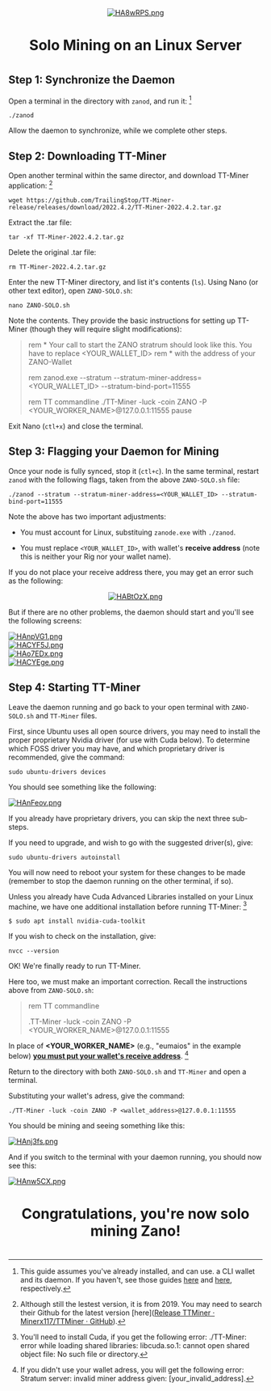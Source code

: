 <div>
<div align=center>
<a href="https://freeimage.host/"><img src="https://iili.io/HA8wRPS.png" alt="HA8wRPS.png" border="0" /></a>
<h1>Solo Mining on an Linux Server<h1>
</div>

## Step 1: Synchronize the Daemon

Open a terminal in the directory with `zanod`, and run it: [^1]

```
./zanod
```

Allow the daemon to synchronize, while we complete other steps.

## Step 2: Downloading TT-Miner

Open another terminal within the same director, and download TT-Miner application: [^2]

```
wget https://github.com/TrailingStop/TT-Miner-release/releases/download/2022.4.2/TT-Miner-2022.4.2.tar.gz
```

Extract the .tar file:

```
tar -xf TT-Miner-2022.4.2.tar.gz
```

Delete the original .tar file:

```
rm TT-Miner-2022.4.2.tar.gz
```

Enter the new TT-Miner directory, and list it's contents (`ls`). Using Nano (or other text editor), open `ZANO-SOLO.sh`:

```
nano ZANO-SOLO.sh
```

Note the contents. They provide the basic instructions for setting up TT-Miner (though they will require slight modifications):

> rem * Your call to start the ZANO stratrum should look like this. You have to replace <YOUR_WALLET_ID>
> rem * with the address of your ZANO-Wallet
> 
> rem zanod.exe --stratum --stratum-miner-address=<YOUR_WALLET_ID> --stratum-bind-port=11555
> 
> rem TT commandline
> ./TT-Miner -luck -coin ZANO -P <YOUR_WORKER_NAME>@127.0.0.1:11555
> pause

Exit Nano (`ctl+x`) and close the terminal.

## Step 3: Flagging your Daemon for Mining

Once your node is fully synced, stop it (`ctl+c`). In the same terminal, restart `zanod`  with the following flags, taken from the above `ZANO-SOLO.sh` file:

```
./zanod --stratum --stratum-miner-address=<YOUR_WALLET_ID> --stratum-bind-port=11555
```

Note the above has two important adjustments:

- You must account for Linux, substituing `zanode.exe` with `./zanod`. 

- You must replace `<YOUR_WALLET_ID>`, with wallet's **receive address** (note this is neither your Rig nor your wallet name).

If you do not place your receive address there, you may get an error such as the following:

<div>
<div align=center>
<a href="https://freeimage.host/"><img src="https://iili.io/HABtOzX.png" alt="HABtOzX.png" border="0" /></a>
</div>

<div>
<div align=center>

</div>

But if there are no other problems, the daemon should start and you'll see the following screens:

<div>
<a href="https://freeimage.host/"><img src="https://iili.io/HAnpVG1.png" alt="HAnpVG1.png" border="0" /></a>
</div>

<div>
<a href="https://freeimage.host/"><img src="https://iili.io/HACYF5J.png" alt="HACYF5J.png" border="0" /></a>
</div>

<div>
<a href="https://freeimage.host/"><img src="https://iili.io/HAo7EDx.png" alt="HAo7EDx.png" border="0" /></a></div>

<div>
<a href="https://freeimage.host/"><img src="https://iili.io/HACYEge.png" alt="HACYEge.png" border="0" /></a>
</div>

## Step 4: Starting TT-Miner

Leave the daemon running and go back to your open terminal with `ZANO-SOLO.sh` and `TT-Miner` files. 

First, since Ubuntu uses all open source drivers, you may need to install the proper proprietary Nvidia driver (for use with Cuda below). To determine which FOSS driver you may have, and which proprietary driver is recommended, give the command:

```
sudo ubuntu-drivers devices
```

You should see something like the following:

<div>
<a href="https://freeimage.host/"><img src="https://iili.io/HAnFeov.png" alt="HAnFeov.png" border="0" /></a>
</div>

If you already have proprietary drivers, you can skip the next three sub-steps.

If you need to upgrade, and wish to go with the suggested driver(s), give:

```
sudo ubuntu-drivers autoinstall
```

You will now need to reboot your system for these changes to be made (remember to stop the daemon running on the other terminal, if so).

Unless you already have Cuda Advanced Libraries installed on your Linux machine, we have one additional installation before running TT-Miner: [^3]

```
$ sudo apt install nvidia-cuda-toolkit
```

If you wish to check on the installation, give:

```
nvcc --version
```

OK! We're finally ready to run TT-Miner.

Here too, we must make an important correction. Recall the instructions above from `ZANO-SOLO.sh`: 

> rem TT commandline
> 
> .TT-Miner -luck -coin ZANO -P <YOUR_WORKER_NAME>@127.0.0.1:11555

In place of **<YOUR_WORKER_NAME>** (e.g., "eumaios" in the example below) **<u>you must put your wallet's receive address</u>**. [^4] 

Return to the directory with both `ZANO-SOLO.sh` and `TT-Miner` and open a terminal. 

Substituting your wallet's adress, give the command: 

```
./TT-Miner -luck -coin ZANO -P <wallet_address>@127.0.0.1:11555
```

You should be mining and seeing something like this:

<div>
<a href="https://freeimage.host/"><img src="https://iili.io/HAnj3fs.png" alt="HAnj3fs.png" border="0" /></a>
</div>

And if you switch to the terminal with your daemon running, you should now see this:

<div>
<a href="https://freeimage.host/"><img src="https://iili.io/HAnw5CX.png" alt="HAnw5CX.png" border="0" /></a>
</div>

<div>
<div align=center>
<h1>Congratulations, you're now solo mining Zano!<h1>
</div>

[^1]: This guide assumes you've already installed, and can use. a CLI wallet and its daemon. If you haven't, see those guides [here](https://docs.zano.org/docs/install-a-zano-cli-wallet-ubuntu) and [here](https://docs.zano.org/docs/using-a-zano-cli-wallet), respectively.  

[^2]: Although still the lestest version, it is from 2019. You may need to search their Github for the latest version [here]([Release TTMiner · Minerx117/TTMiner · GitHub](https://github.com/Minerx117/TTMiner/releases/tag/v2.2.5)).

[^3]: You'll need to install Cuda, if you get the following error: ./TT-Miner: error while loading shared libraries: libcuda.so.1: cannot open shared object file: No such file or directory.

[^4]: If you didn't use your wallet adress, you will get the following error: Stratum server: invalid miner address given: [your_invalid_address].
